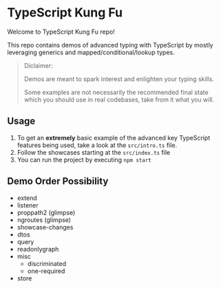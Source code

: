 # TypeScript Kung Fu

Welcome to TypeScript Kung Fu repo!

This repo contains demos of advanced typing with TypeScript by mostly leveraging generics and mapped/conditional/lookup types.

> Diclaimer: 
>
> Demos are meant to spark interest and enlighten your typing skills.
>
> Some examples are not necessarily the recommended final state which you should use in real codebases, take from it what you will.

## Usage

1. To get an **extremely** basic example of the advanced key TypeScript features being used, take a look at the `src/intro.ts` file.
1. Follow the showcases starting at the `src/index.ts` file
1. You can run the project by executing `npm start`


## Demo Order Possibility

- extend
- listener
- proppath2 (glimpse)
- ngroutes (glimpse)
- showcase-changes
- dtos
- query
- readonlygraph
- misc
    - discriminated
    - one-required
- store
